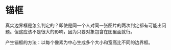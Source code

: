 # 锚框

真实边界框是怎么判定的？即使是同一个人对同一张图片的两次判定都有可能出问题。但这应该不是很大的影响，因为只要对象包含在图里面就行。

产生锚框的方法：以每个像素为中心生成多个大小和宽高比不同的边界框。
